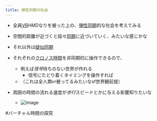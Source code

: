 ```yaml
---
title: 弾性同期の社会
---
```


* 全員[VR](VR.md)*HMD*なりを被った上の、[弾性同期](%E5%BC%BE%E6%80%A7%E5%90%8C%E6%9C%9F.md)的な社会を考えてみる

* 空間的距離が近づくと段々[同期](%E5%90%8C%E6%9C%9F.md)に近づいていく、みたいな感じかな

* それ以外は[疑似同期](%E7%96%91%E4%BC%BC%E5%90%8C%E6%9C%9F.md)

* それぞれの[クロノス時間](%E3%82%AF%E3%83%AD%E3%83%8E%E3%82%B9%E6%99%82%E9%96%93.md)を非同期的に操作できるので、
  
  * 例えば*信号*待ちのない世界が作れる
    * 信号にたどり着くタイミングを操作すれば
  * （これは全人類vr被ってるみたいなsf世界観前提）
* 周囲の時間の流れる速度が*歩行*スピードとかに与える影響知りたいな
  
  * ![image](https://gyazo.com/841ea63af88099383db38e232861f0ea/thumb/1000)

\#バーチャル時間の探究
